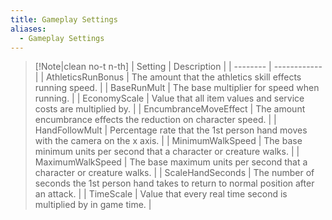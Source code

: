 ```yaml
---
title: Gameplay Settings
aliases:
  - Gameplay Settings
---
```

> [!Note|clean no-t n-th]
> | Setting | Description |
> | -------- | ------------ |
> | AthleticsRunBonus  | The amount that the athletics skill effects running speed. |
> | BaseRunMult  | The base multiplier for speed when running. |
> | EconomyScale | Value that all item values and service costs are multiplied by. |
> | EncumbranceMoveEffect | The amount encumbrance effects the reduction on character speed. |
> | HandFollowMult | Percentage rate that the 1st person hand moves with the camera on the x axis. |
> | MinimumWalkSpeed | The base minimum units per second that a character or creature walks. |
> | MaximumWalkSpeed | The base maximum units per second that a character or creature walks. |
> | ScaleHandSeconds | The number of seconds the 1st person hand takes to return to normal position after an attack. |
> | TimeScale | Value that every real time second is multiplied by in game time. |
